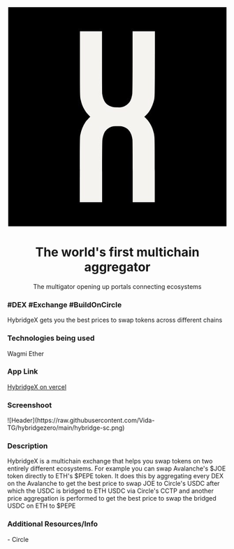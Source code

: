 <div align="center">
    <a href="#" target="_blank"><img src="./public/hybridge.png" /></a>
</div>

<h1 align="center">The world's first multichain aggregator</h1>

<div align="center">
    The multigator opening up portals connecting ecosystems
</div>

<h3>#DEX #Exchange #BuildOnCircle</h3>
<p>HybridgeX gets you the best prices to swap tokens across different chains</p>

<h3>Technologies being used</h3>
<p>Wagmi Ether </p>

<h3>App Link</h3>
<a href="#">HybridgeX on vercel</a>

<h3>Screenshoot</h3>
![Header](https://raw.githubusercontent.com/Vida-TG/hybridgezero/main/hybridge-sc.png)

<h3>Description</h3>
<p>HybridgeX is a multichain exchange that helps you swap tokens on two entirely different ecosystems. For example you can swap Avalanche's $JOE token directly to
ETH's $PEPE token. It does this by aggregating every DEX on the Avalanche to get  the best price to swap JOE to Circle's USDC after which the USDC is bridged to ETH USDC via Circle's CCTP and another price aggregation is performed to get the best price to swap the bridged USDC on ETH to $PEPE</p>


<h3>Additional Resources/Info</h3>
<p>- Circle</p>
